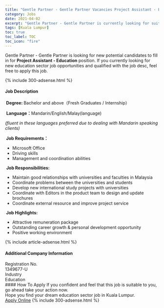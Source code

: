 ```yaml
---
title: "Gentle Partner - Gentle Partner Vacancies Project Assistant - Education" 
category: Jobs 
date: 2021-04-02 
excerpt: "Gentle Partner - Gentle Partner is currently looking for suitable person to fill in the Project Assistant - Education which positioned at Kuala Lumpur" 
tags: [Kuala Lumpur] 
toc: true 
toc_label: TOC 
toc_icon: "fire" 
--- 
```


<p>Gentle Partner - Gentle Partner is looking for new potential candidates to fill in for <b>Project Assistant - Education</b> position. If you currently looking for new education sector job opportunities and qualified with the job desc, feel free to apply this job.
</p>{% include 300-adsense.html %} 
<div><div><h4>Job Description</h4></div><div><div><span><div><p><strong>&#160;Degree: </strong>Bachelor and above&#65288;Fresh Graduates / Internship&#65289;</p><p>&#160;<strong>Language&#65306;</strong>Mandarin/English/Malay(language)</p><p><em>(fluent in these languages preferred due to dealing with Mandarin speaking clients)</em></p><p><strong>&#160;Job Requirements&#65306;</strong></p><ul><li>Microsoft Office</li><li>Driving skills</li><li>Management and coordination abilities</li></ul><p>&#160;<strong>Job Responsibilities:</strong></p><ul><li>Maintain good relationships with universities and faculties in Malaysia</li><li>Coordinate problems between the universities and students</li><li>Develop new international study projects with universities</li><li>Coordinate with Editors in the product team to design and update brochures</li><li>Coordinate external resource and improve project service</li></ul><p><strong>&#160;Job Highlights:</strong></p><ul><li>Attractive remuneration package</li><li>Outstanding career growth &amp; personal development opportunity</li><li>Positive working environment</li></ul></div></span></div></div></div> 
{% include article-adsense.html %} 
<div><div><h4>Additional Company Information</h4></div><div><div><div><div><div><div><div><span>Registration No.</span></div><div><span>1349677-U</span></div></div></div></div><div><div><div><div><span>Industry</span></div><div><span>Education</span></div></div></div></div></div></div></div></div> 
#### How To Apply 
If you confident and feel that this job is suitable to you, go ahead take your action now. <br/> 
Hope you find your dream education sector job in Kuala Lumpur. <br/> 
<a href="https://www.jobstreet.com.my/en/job/project-assistant-education-4523151?jobId=jobstreet-my-job-4523151" class="btn btn--info" target="_blank" rel="nofollow noopenner">Apply Online</a> 
{% include 300-adsense.html %} 